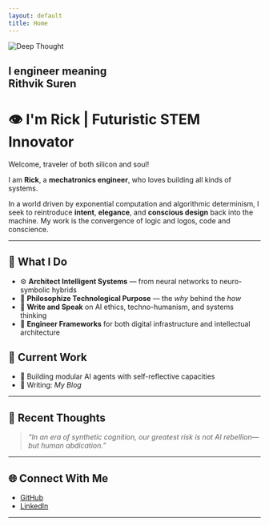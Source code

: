 ```yaml
---
layout: default
title: Home
---
```


<div class="overlay-container">
  <img src="{{ 'assets/images/profile.jpg' }}" alt="Deep Thought">
  <div class="overlay-text">
    <h2>I engineer meaning<br><span class="subtitle">Rithvik Suren</span></h2>
  </div>
</div>


# 👁️ I'm Rick | Futuristic STEM Innovator

Welcome, traveler of both silicon and soul!

I am **Rick**, a **mechatronics engineer**, who loves building all kinds of systems.

In a world driven by exponential computation and algorithmic determinism, I seek to reintroduce **intent**, **elegance**, and **conscious design** back into the machine. My work is the convergence of logic and logos, code and conscience.

---

## 🧬 What I Do

- ⚙️ **Architect Intelligent Systems** — from neural networks to neuro-symbolic hybrids
- 🧠 **Philosophize Technological Purpose** — the *why* behind the *how*
- 📜 **Write and Speak** on AI ethics, techno-humanism, and systems thinking
- 🧩 **Engineer Frameworks** for both digital infrastructure and intellectual architecture

## 🧭 Current Work

- 🧠 Building modular AI agents with self-reflective capacities
- 📘 Writing: *My Blog*

---

## 🧵 Recent Thoughts

> *“In an era of synthetic cognition, our greatest risk is not AI rebellion—but human abdication.”*

---

## 🌐 Connect With Me

- [GitHub](https://github.com/rickyG242)
- [LinkedIn](www.linkedin.com/in/rithvik-suren-stem-innovator)

---
